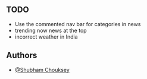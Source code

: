 ## TODO 

* Use the commented nav bar for categories in news
* trending now news at the top  
* incorrect weather in India








## Authors

- [@Shubham Chouksey](https://github.com/ShubhamChouksey123)
